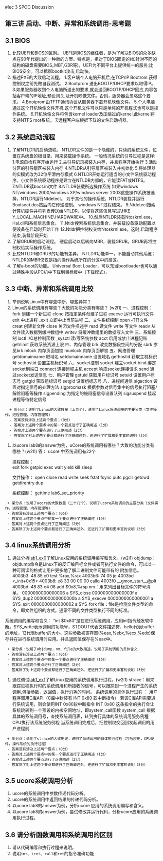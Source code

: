 #lec 3 SPOC Discussion

## 第三讲 启动、中断、异常和系统调用-思考题

## 3.1 BIOS
 1. 比较UEFI和BIOS的区别。
 	 UEFI是BIOS的继任者，是为了解决BIOS的众多缺点在90年代提出的一种新的方案。特点是，相对于BIOS固定的(如针对不同的结构的磁盘需要BIOS_MBT,GBR等)，UEFI为不同平台上提供统一的服务;比BIOS安全，可以抵御bootkit攻击;启动快。
 1. 描述PXE的大致启动流程。
   	1.客户端个人电脑开机后,在TCP/IP Bootrom 获得控制权之前先做自我测试。
  	2.Bootprom 送出BOOTP/DHCP要求以取得IP。
  	3.如果服务器收到个人电脑所送出的要求,就会送回BOOTP/DHCP回应,内容包括客户端的IP地址,预设网关,及开机映像文件。否则，服务器会忽略这个要求。
  	4.Bootprom由TFTP通讯协议从服务器下载开机映像文件。
  	5.个人电脑通过这个开机映像文件开机,这个开机文件可以只是单纯的开机程式也可以是操作系统。
  	6.开机映像文件将包含kernel loader及压缩过的kernel,此kernel将支持NTFS root系统。
  	7.远程客户端根据下载的文件启动机器。


## 3.2 系统启动流程
 1. 了解NTLDR的启动流程。
     NTLDR文件的是一个隐藏的，只读的系统文件，位置在系统盘的根目录，用来装载操作系统。
     一般情况系统的引导过程是这样:
     1.电源自检程序开始运行
     2.主引导记录被装入内存，并且程序开始执行
     3.活动分区的引导扇区被装入内存
     4.NTLDR从引导扇区被装入并初始化
     5.将处理器的实模式改为32位平滑内存模式
     6.NTLDR开始运行适当的小文件系统驱动程序。小文件系统驱动程序是建立在NTLDR内部的，它能读FAT或NTFS。
     7.NTLDR读boot.ini文件
     8.NTLDR装载所选操作系统
     	如果windows NT/windows 2000/windows XP/windows server 2003这些操作系统被选择，NTLDR运行Ntdetect。
     	对于其他的操作系统，NTLDR装载并运行Bootsect.dos然后向它传递控制。
     	windows NT过程结束。
     9.Ntdetect搜索计算机硬件并将列表传送给NTLDR，以便将这些信息写进\\HKE Y_LOCAL_MACHINE\HARDWARE中。
     10.然后NTLDR装载Ntoskrnl.exe，Hal.dll和系统信息集合。
     11.Ntldr搜索系统信息集合，并装载设备驱动配置以便设备在启动时开始工作
     12.Ntldr把控制权交给Ntoskrnl.exe，这时,启动程序结束,装载阶段开始
 1. 了解GRUB的启动流程。
     硬盘启动以后转向MBR，装载GRUB。GRUB再将控制权给实际操作系统。
 1. 比较NTLDR和GRUB的功能有差异。
     NTLDR功能单一，不能启动其他系统；NTLDR的MBR仅仅是指向操作系统所在的分区中的扇区。
 1. 了解u-boot的功能。
     Universal Boot Loader，可以充当bootloader也可以通过特殊手段从PC机中下载到目标板中（下载模式）。

## 3.3 中断、异常和系统调用比较
 1. 举例说明Linux中有哪些中断，哪些异常？
 1. Linux的系统调用有哪些？大致的功能分类有哪些？  (w2l1)
 一、进程控制：
	     fork	创建一个新进程
	     clone	按指定条件创建子进程
	     execve	运行可执行文件
	     exit	中止进程
	     _exit	立即中止当前进程
 二、文件系统控制
	     open	打开文件
	     creat	创建新文件
	     close	关闭文件描述字
	     read	读文件
	     write	写文件
	     readv	从文件读入数据到缓冲数组中
	     writev	将缓冲数组里的数据写入文件
三、系统控制
	     ioctl	I/O总控制函数
	     _sysctl	读/写系统参数
	     acct	启用或禁止进程记账
	     getrlimit	获取系统资源上限
四、内存管理
	    brk	改变数据段空间的分配
	    sbrk	参见brk
	    mlock	内存页面加锁
	    munlock	内存页面解锁
五、网络管理
	    getdomainname	取域名
	    setdomainname	设置域名
	    gethostid	获取主机标识号
	    sethostid	设置主机标识号
六、socket控制
	    socket	建立socket
	    bind	绑定socket到端口
	    connect	连接远程主机
	    accept	响应socket连接请求
	    send	通过socket发送信息
七、用户管理
	    getuid	获取用户标识号
	    setuid	设置用户标志号
	    getgid	获取组标识号
	    setgid	设置组标志号
八、进程间通信
	    sigaction	设置对指定信号的处理方法
	    sigprocmask	根据参数对信号集中的信号执行阻塞/解除阻塞等操作
	    sigpending	为指定的被阻塞信号设置队列
	    sigsuspend	挂起进程等待特定信号
```
  + 采分点：说明了Linux的大致数量（上百个），说明了Linux系统调用的主要分类（文件操作，进程管理，内存管理等）
  - 答案没有涉及上述两个要点；（0分）
  - 答案对上述两个要点中的某一个要点进行了正确阐述（1分）
  - 答案对上述两个要点进行了正确阐述（2分）
  - 答案除了对上述两个要点都进行了正确阐述外，还进行了扩展和更丰富的说明（3分）
 ```
 
 1. 以ucore lab8的answer为例，uCore的系统调用有哪些？大致的功能分类有哪些？(w2l1)
 答： ucore 中系统调用有22个
	
	进程控制：	
    			exit
    			fork
    			getpid
    			exec
    			wait
				yield
    			kill
				sleep

	文件操作：
				open
    			close
    			read
    			write
    			seek
    			fstat
    			fsync
				putc
				pgdir
				getcwd
				getdirentry
				dup

	系统控制：
				gettime
				lab6_set_priority

 
 ```
  + 采分点：说明了ucore的大致数量（二十几个），说明了ucore系统调用的主要分类（文件操作，进程管理，内存管理等）
  - 答案没有涉及上述两个要点；（0分）
  - 答案对上述两个要点中的某一个要点进行了正确阐述（1分）
  - 答案对上述两个要点进行了正确阐述（2分）
  - 答案除了对上述两个要点都进行了正确阐述外，还进行了扩展和更丰富的说明（3分）
 ```
 
## 3.4 linux系统调用分析
 1. 通过分析[lab1_ex0](https://github.com/chyyuu/ucore_lab/blob/master/related_info/lab1/lab1-ex0.md)了解Linux应用的系统调用编写和含义。(w2l1)
 objdump：objdump命令是Linux下的反汇编目标文件或者可执行文件的命令，可以以一种可阅读的格式让用户更多地了解二进制文件可能带有的  附加信息。
     4003b3:	48 85 c0             	test   %rax,%rax
     4003b6:	74 05                	je     4003bd <_init+0x15>
     4003b8:	e8 33 00 00 00       	callq  4003f0 <__gmon_start__@plt>
     4003bd:	48 83 c4 08          	add    $0x8,%rsp
 nm：用来列出目标文件的符号清单。
     0000000000000006 a SYS_close
     000000000000003f a SYS_dup2
     000000000000000b a SYS_execve
     0000000000000001 a SYS_exit
     0000000000000002 a SYS_fork
 file：file是检测文件类型的命令，即文件组织的方式，通常不同的文件类型执行不同的标准。 

系统调用的编写和含义：
“int	$0x80”是在进行系统调用，应用int指令触发软中断。SYS_write表示调用的功能号，STDOUT代表文件描述符，hello代表buffer的地址，12代表buffer的大小。这些参数被寄存器(%eax,%ebx,%ecx,%edx)保存并在进行系统调用时应用。并且返回值保存在%eax中。


 ```
  + 采分点：说明了objdump，nm，file的大致用途，说明了系统调用的具体含义
  - 答案没有涉及上述两个要点；（0分）
  - 答案对上述两个要点中的某一个要点进行了正确阐述（1分）
  - 答案对上述两个要点进行了正确阐述（2分）
  - 答案除了对上述两个要点都进行了正确阐述外，还进行了扩展和更丰富的说明（3分）
 
 ```
 
 1. 通过调试[lab1_ex1](https://github.com/chyyuu/ucore_lab/blob/master/related_info/lab1/lab1-ex1.md)了解Linux应用的系统调用执行过程。(w2l1)
 strace：用来跟踪进程执行时的系统调用和所接收的信号，可以跟踪到一个进程产生的系统调用,包括参数，返回值，执行消耗的时间。
系统调用的具体执行过程 ：
	用户程序调用C库API（C库中封装有 INT 0x80 软中断指令）
	若该C库API需要进行系统调用，则会使用INT 0x80软中断指令
	INT 0x80 这条指令的执行会让系统跳转到一个预设的内核空间地址，即system_call函数
	system_call 根据具体的系统调用号，查找系统调用表，转到执行具体的系统调用服务例程
	CPU执行该系统服务例程
	当系统调用完成后，把控制权交回到发起调用的用户进程前
 

 ```
  + 采分点：说明了strace的大致用途，说明了系统调用的具体执行过程（包括应用，CPU硬件，操作系统的执行过程）
  - 答案没有涉及上述两个要点；（0分）
  - 答案对上述两个要点中的某一个要点进行了正确阐述（1分）
  - 答案对上述两个要点进行了正确阐述（2分）
  - 答案除了对上述两个要点都进行了正确阐述外，还进行了扩展和更丰富的说明（3分）
 ```
 
## 3.5 ucore系统调用分析
 1. ucore的系统调用中参数传递代码分析。
 1. ucore的系统调用中返回结果的传递代码分析。
 1. 以ucore lab8的answer为例，分析ucore 应用的系统调用编写和含义。
 1. 以ucore lab8的answer为例，尝试修改并运行代码，分析ucore应用的系统调用执行过程。
 
## 3.6 请分析函数调用和系统调用的区别
 1. 请从代码编写和执行过程来说明。
   1. 说明`int`、`iret`、`call`和`ret`的指令准确功能
 

